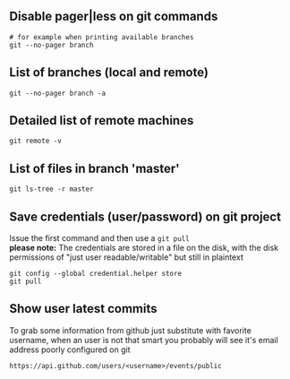 ## Disable pager|less on git commands
```
# for example when printing available branches
git --no-pager branch
```


## List of branches (local and remote)
```
git --no-pager branch -a
```

## Detailed list of remote machines
```
git remote -v
```

## List of files in branch 'master'
```
git ls-tree -r master
```

## Save credentials (user/password) on git project
Issue the first command and then use a `git pull`<br>
**please note:** The credentials are stored in a file on the disk, with the disk permissions of "just user readable/writable" but still in plaintext
```
git config --global credential.helper store
git pull
```

## Show user latest commits
To grab some information from github just substitute with favorite username, when an user is not that smart you
probably will see it's email address poorly configured on git
```
https://api.github.com/users/<username>/events/public
```
